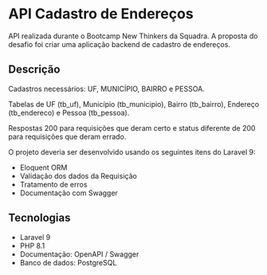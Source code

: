 # API Cadastro de Endereços
API realizada durante o Bootcamp New Thinkers da Squadra.
A proposta do desafio foi criar uma aplicação backend de cadastro de endereços.

## Descrição
Cadastros necessários: UF, MUNICÍPIO, BAIRRO e PESSOA.

Tabelas de UF (tb_uf), Município (tb_municipio), Bairro (tb_bairro), Endereço (tb_endereco) e Pessoa (tb_pessoa).

Respostas 200 para requisições que deram certo e status diferente de 200 para requisições que deram errado.

O projeto deveria ser desenvolvido usando os seguintes itens do Laravel 9:
- Eloquent ORM
- Validação dos dados da Requisição
- Tratamento de erros
- Documentação com Swagger

## Tecnologias
- Laravel 9
- PHP 8.1
- Documentação: OpenAPI / Swagger
- Banco de dados: PostgreSQL
